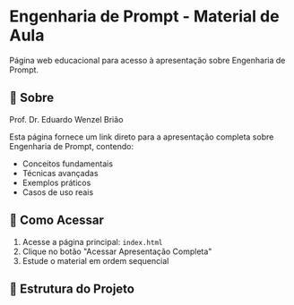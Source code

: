 # Engenharia de Prompt - Material de Aula 

Página web educacional para acesso à apresentação sobre Engenharia de Prompt.

## 📖 Sobre

Prof. Dr. Eduardo Wenzel Brião

Esta página fornece um link direto para a apresentação completa sobre Engenharia de Prompt, contendo:

- Conceitos fundamentais
- Técnicas avançadas  
- Exemplos práticos
- Casos de uso reais

## 🚀 Como Acessar

1. Acesse a página principal: `index.html`
2. Clique no botão "Acessar Apresentação Completa"
3. Estude o material em ordem sequencial

## 📝 Estrutura do Projeto
